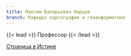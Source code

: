 ```yaml
---
title: Максим Валерьевич Нырцов
branch: Кафедра картографии и геоинформатики
---
```


{{< lead >}} Профессор {{< /lead >}}



[Страница в Истине](https://istina.msu.ru/workers/17843628)
